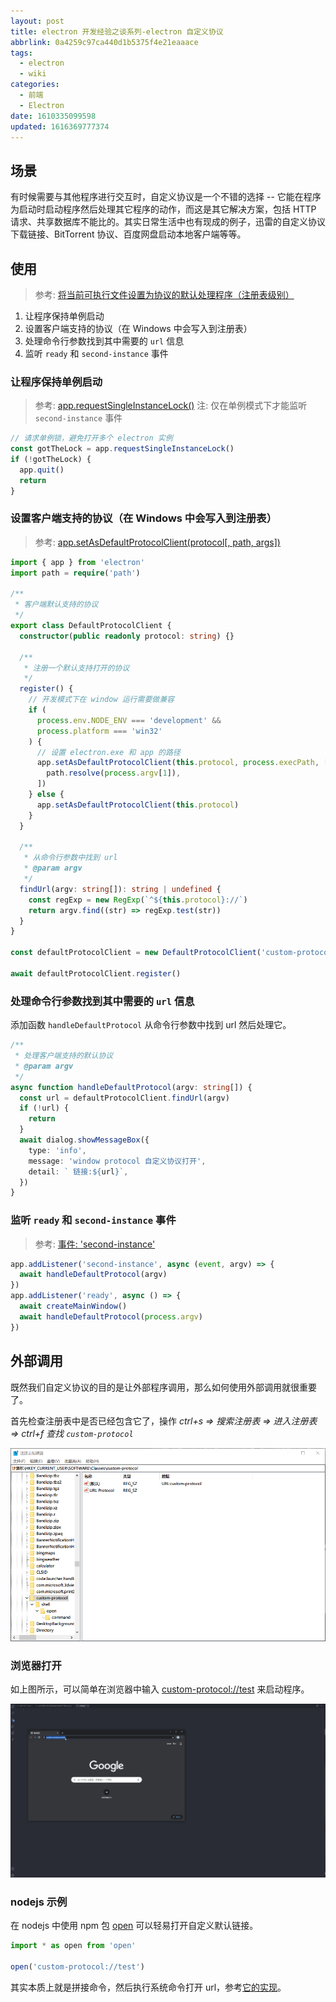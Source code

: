 ```yaml
---
layout: post
title: electron 开发经验之谈系列-electron 自定义协议
abbrlink: 0a4259c97ca440d1b5375f4e21eaaace
tags:
  - electron
  - wiki
categories:
  - 前端
  - Electron
date: 1610335099598
updated: 1616369777374
---
```


## 场景

有时候需要与其他程序进行交互时，自定义协议是一个不错的选择 -- 它能在程序为启动时启动程序然后处理其它程序的动作，而这是其它解决方案，包括 HTTP 请求、共享数据库不能比的。其实日常生活中也有现成的例子，迅雷的自定义协议下载链接、BitTorrent 协议、百度网盘启动本地客户端等等。

## 使用

> 参考: [将当前可执行文件设置为协议的默认处理程序（注册表级别）](https://www.electronjs.org/docs/api/app#appsetasdefaultprotocolclientprotocol-path-args)

1. 让程序保持单例启动
2. 设置客户端支持的协议（在 Windows 中会写入到注册表）
3. 处理命令行参数找到其中需要的 `url` 信息
4. 监听 `ready` 和 `second-instance` 事件

### 让程序保持单例启动

> 参考: [app.requestSingleInstanceLock()](https://www.electronjs.org/docs/api/app#apprequestsingleinstancelock)
> 注: 仅在单例模式下才能监听 `second-instance` 事件

```ts
// 请求单例锁，避免打开多个 electron 实例
const gotTheLock = app.requestSingleInstanceLock()
if (!gotTheLock) {
  app.quit()
  return
}
```

### 设置客户端支持的协议（在 Windows 中会写入到注册表）

> 参考: [app.setAsDefaultProtocolClient(protocol\[, path, args\])](https://www.electronjs.org/docs/api/app#appsetasdefaultprotocolclientprotocol-path-args)

```ts
import { app } from 'electron'
import path = require('path')

/**
 * 客户端默认支持的协议
 */
export class DefaultProtocolClient {
  constructor(public readonly protocol: string) {}

  /**
   * 注册一个默认支持打开的协议
   */
  register() {
    // 开发模式下在 window 运行需要做兼容
    if (
      process.env.NODE_ENV === 'development' &&
      process.platform === 'win32'
    ) {
      // 设置 electron.exe 和 app 的路径
      app.setAsDefaultProtocolClient(this.protocol, process.execPath, [
        path.resolve(process.argv[1]),
      ])
    } else {
      app.setAsDefaultProtocolClient(this.protocol)
    }
  }

  /**
   * 从命令行参数中找到 url
   * @param argv
   */
  findUrl(argv: string[]): string | undefined {
    const regExp = new RegExp(`^${this.protocol}://`)
    return argv.find((str) => regExp.test(str))
  }
}

const defaultProtocolClient = new DefaultProtocolClient('custom-protocol')

await defaultProtocolClient.register()
```

### 处理命令行参数找到其中需要的 `url` 信息

添加函数 `handleDefaultProtocol` 从命令行参数中找到 url 然后处理它。

```ts
/**
 * 处理客户端支持的默认协议
 * @param argv
 */
async function handleDefaultProtocol(argv: string[]) {
  const url = defaultProtocolClient.findUrl(argv)
  if (!url) {
    return
  }
  await dialog.showMessageBox({
    type: 'info',
    message: 'window protocol 自定义协议打开',
    detail: ` 链接:${url}`,
  })
}
```

### 监听 `ready` 和 `second-instance` 事件

> 参考: [事件: 'second-instance'](https://www.electronjs.org/docs/api/app#%E4%BA%8B%E4%BB%B6-second-instance)

```ts
app.addListener('second-instance', async (event, argv) => {
  await handleDefaultProtocol(argv)
})
app.addListener('ready', async () => {
  await createMainWindow()
  await handleDefaultProtocol(process.argv)
})
```

## 外部调用

既然我们自定义协议的目的是让外部程序调用，那么如何使用外部调用就很重要了。

首先检查注册表中是否已经包含它了，操作 *ctrl+s => 搜索注册表 => 进入注册表 => ctrl+f 查找 `custom-protocol`*

![注册表](/resources/8445c03f200d46229abaab35ef6c4ea7.png)

### 浏览器打开

如上图所示，可以简单在浏览器中输入 <custom-protocol://test> 来启动程序。

![自定义协议效果](/resources/46116b80afd84b45a11b57ac67e1550e.gif)

### nodejs 示例

在 nodejs 中使用 npm 包 [open](https://www.npmjs.com/package/open) 可以轻易打开自定义默认链接。

```ts
import * as open from 'open'

open('custom-protocol://test')
```

其实本质上就是拼接命令，然后执行系统命令打开 url，参考[它的实现](https://github.com/sindresorhus/open/blob/master/index.js)。
